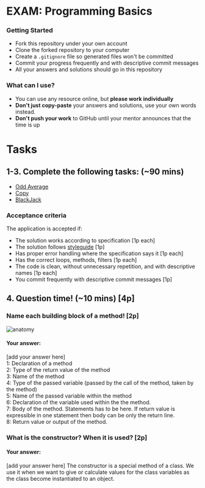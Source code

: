 # EXAM: Programming Basics

### Getting Started
 - Fork this repository under your own account
 - Clone the forked repository to your computer
 - Create a `.gitignore` file so generated files won't be committed
 - Commit your progress frequently and with descriptive commit messages
 - All your answers and solutions should go in this repository

### What can I use?
- You can use any resource online, but **please work individually**
- **Don't just copy-paste** your answers and solutions, use your own words instead.
- **Don't push your work** to GitHub until your mentor announces that the time is up


# Tasks
## 1-3. Complete the following tasks: (~90 mins)
- [Odd Average](oddavg/OddAvg.java)
- [Copy](copy/Copy.java)
- [BlackJack](blackjack/BlackJack.java)

### Acceptance criteria
The application is accepted if:
- The solution works according to specification [1p each]
- The solution follows [styleguide](https://github.com/greenfox-academy/teaching-materials/blob/master/styleguide/java.md) [1p]
- Has proper error handling where the specification says it [1p each]
- Has the correct loops, methods, filters [1p each]
- The code is clean, without unnecessary repetition, and with descriptive names [1p each]
- You commit frequently with descriptive commit messages [1p]

## 4. Question time! (~10 mins) [4p]

### Name each building block of a method! [2p]

![anatomy](anatomy/AnatomyJava.png)

#### Your answer:
[add your answer here]   
1: Declaration of a method   
2: Type of the return value of the method   
3: Name of the method   
4: Type of the passed variable (passed by the call of the method, taken by the method)    
5: Name of the passed variable within the method   
6: Declaration of the variable used within the the method.    
7: Body of the method. Statements has to be here. If return value is expressible 
 in one statement then body can be only the return line.   
8: Return value or output of the method. 

### What is the constructor? When it is used? [2p]
#### Your answer:
[add your answer here]
The constructor is a special method of a class. 
We use it when we want to give or calculate values for the class variables as the
 class become instantiated to an object.
